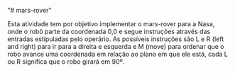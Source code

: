 "# mars-rover" 

Esta atividade tem por objetivo implementar o mars-rover para a Nasa, onde o robô parte da coordenada 0,0 e segue
instruções através das entradas estipuladas pelo operário.
As possíveis instruções são L e R (left and right) para ir para a direita e esquerda e M (move) para ordenar que o
robo avance uma coordenada em relação ao plano em que ele está, cada L ou R significa que o robo girará em 90º.
